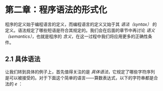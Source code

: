 # 第二章：程序语法的形式化

程序的定义始于编程语言的定义，而编程语言的定义又始于其 *语法（syntax）* 的定义。语法规定了哪些短语是符合其规定的。我们会在后面的章节中再讨论 *语义（semantics）*，也就是程序的 *含义*，在这一过程中我们将应用更多的正确性条件。

## 2.1 具体语法

让我们转到具体的例子上，首先值得关注的是 *具体语法*，它规定了哪些字符序列是可以被接受的。对于下面这个简单的语言——算数表达式，以下的字符串都是合法的 $e$ ：
